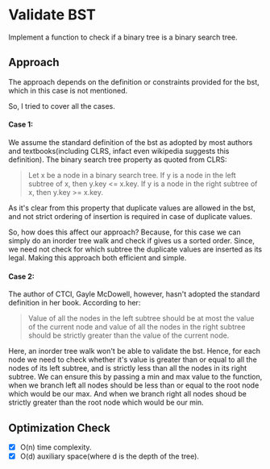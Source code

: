 # Validate BST
Implement a function to check if a binary tree is a binary search tree.

## Approach
The approach depends on the definition or constraints provided for the bst, which in this case is not mentioned.

So, I tried to cover all the cases.

#### Case 1:
We assume the standard definition of the bst as adopted by most authors and textbooks(including CLRS, infact even wikipedia suggests this definition).
The binary search tree property as quoted from CLRS:

> Let x be a node in a binary search tree. If y is a node in the left subtree of x, then y.key <= x.key. If y is a node in the right subtree of x, then y.key >= x.key.

As it's clear from this property that duplicate values are allowed in the bst, and not strict ordering of insertion is required in case of duplicate values.

So, how does this affect our approach? Because, for this case we can simply do an inorder tree walk and check if gives us a sorted order. Since, we need not check for which subtree the duplicate values are inserted as its legal. Making this approach both efficient and simple.

#### Case 2:
The author of CTCI, Gayle McDowell, however, hasn't adopted the standard definition in her book. According to her:

> Value of all the nodes in the left subtree should be at most the value of the current node and value of all the nodes in the right subtree should be strictly greater than the value of the current node.

Here, an inorder tree walk won't be able to validate the bst. Hence, for each node we need to check whether it's value is greater than or equal to all the nodes of its left subtree, and is strictly less than all the nodes in its right subtree. We can ensure this by passing a min and max value to the function, when we branch left all nodes should be less than or equal to the root node which would be our max. And when we branch right all nodes shoud be strictly greater than the root node which would be our min.

## Optimization Check
- [x] O(n) time complexity.
- [x] O(d) auxiliary space(where d is the depth of the tree).
